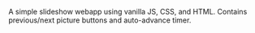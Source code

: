 A simple slideshow webapp using vanilla JS, CSS, and HTML. Contains previous/next picture buttons and auto-advance timer.
